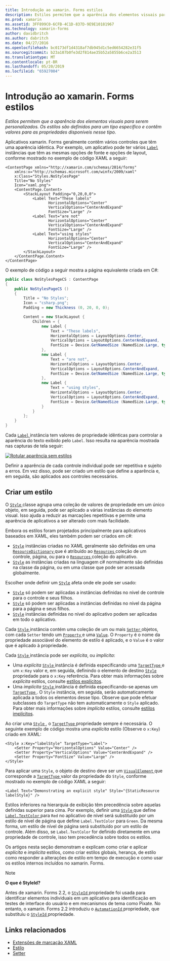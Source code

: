 ```yaml
---
title: Introdução ao xamarin. Forms estilos
description: Estilos permitem que a aparência dos elementos visuais para serem personalizados. Os estilos são definidos para um tipo específico e contêm valores para as propriedades disponíveis nesse tipo.
ms.prod: xamarin
ms.assetid: 3FF899C0-6CFB-4C1D-837D-9E9E10181967
ms.technology: xamarin-forms
author: davidbritch
ms.author: dabritch
ms.date: 04/27/2016
ms.openlocfilehash: bc0173df1d4318af7db945d1c5ed6654282e31f5
ms.sourcegitcommit: b23a107b0fe3d2f814ae35b52a5855b6ce2a3513
ms.translationtype: MT
ms.contentlocale: pt-BR
ms.lasthandoff: 05/20/2019
ms.locfileid: "65927004"
---
```

# <a name="introduction-to-xamarinforms-styles"></a>Introdução ao xamarin. Forms estilos

_Estilos permitem que a aparência dos elementos visuais para serem personalizados. Os estilos são definidos para um tipo específico e contêm valores para as propriedades disponíveis nesse tipo._

Aplicativos xamarin. Forms geralmente contêm vários controles que têm uma aparência idêntica. Por exemplo, um aplicativo pode ter vários [ `Label` ](xref:Xamarin.Forms.Label) instâncias que têm as mesmas opções de fonte e opções de layout, conforme mostrado no exemplo de código XAML a seguir:

```xaml
<ContentPage xmlns="http://xamarin.com/schemas/2014/forms"
    xmlns:x="http://schemas.microsoft.com/winfx/2009/xaml"
    x:Class="Styles.NoStylesPage"
    Title="No Styles"
    Icon="xaml.png">
    <ContentPage.Content>
        <StackLayout Padding="0,20,0,0">
            <Label Text="These labels"
                   HorizontalOptions="Center"
                   VerticalOptions="CenterAndExpand"
                   FontSize="Large" />
            <Label Text="are not"
                   HorizontalOptions="Center"
                   VerticalOptions="CenterAndExpand"
                   FontSize="Large" />
            <Label Text="using styles"
                   HorizontalOptions="Center"
                   VerticalOptions="CenterAndExpand"
                   FontSize="Large" />
        </StackLayout>
    </ContentPage.Content>
</ContentPage>
```

O exemplo de código a seguir mostra a página equivalente criada em C#:

```csharp
public class NoStylesPageCS : ContentPage
{
    public NoStylesPageCS ()
    {
        Title = "No Styles";
        Icon = "csharp.png";
        Padding = new Thickness (0, 20, 0, 0);

        Content = new StackLayout {
            Children = {
                new Label {
                    Text = "These labels",
                    HorizontalOptions = LayoutOptions.Center,
                    VerticalOptions = LayoutOptions.CenterAndExpand,
                    FontSize = Device.GetNamedSize (NamedSize.Large, typeof(Label))
                },
                new Label {
                    Text = "are not",
                    HorizontalOptions = LayoutOptions.Center,
                    VerticalOptions = LayoutOptions.CenterAndExpand,
                    FontSize = Device.GetNamedSize (NamedSize.Large, typeof(Label))
                },
                new Label {
                    Text = "using styles",
                    HorizontalOptions = LayoutOptions.Center,
                    VerticalOptions = LayoutOptions.CenterAndExpand,
                    FontSize = Device.GetNamedSize (NamedSize.Large, typeof(Label))
                }
            }
        };
    }
}
```

Cada [ `Label` ](xref:Xamarin.Forms.Label) instância tem valores de propriedade idênticas para controlar a aparência do texto exibido pelo `Label`. Isso resulta na aparência mostrada nas capturas de tela seguir:

[![](introduction-images/no-styles.png "Rotular aparência sem estilos")](introduction-images/no-styles-large.png#lightbox "aparência sem estilos de rótulo")

Definir a aparência de cada controle individual pode ser repetitiva e sujeito a erros. Em vez disso, pode ser criado um estilo que define a aparência e, em seguida, são aplicados aos controles necessários.

## <a name="create-a-style"></a>Criar um estilo

O [ `Style` ](xref:Xamarin.Forms.Style) classe agrupa uma coleção de valores de propriedade em um único objeto, em seguida, pode ser aplicado a várias instâncias do elemento visual. Isso ajuda a reduzir as marcações repetitivas e permite uma aparência de aplicativos a ser alterado com mais facilidade.

Embora os estilos foram projetados principalmente para aplicativos baseados em XAML, eles também podem ser criados em c#:

- [`Style`](xref:Xamarin.Forms.Style) instâncias criadas no XAML geralmente são definidas em uma [ `ResourceDictionary` ](xref:Xamarin.Forms.ResourceDictionary) que é atribuído ao [ `Resources` ](xref:Xamarin.Forms.VisualElement.Resources) coleção de um controle, página, ou para o [ `Resources` ](xref:Xamarin.Forms.Application.Resources) coleção do aplicativo.
- [`Style`](xref:Xamarin.Forms.Style) as instâncias criadas na linguagem c# normalmente são definidas na classe da página, ou em uma classe que pode ser acessada globalmente.

Escolher onde definir um [`Style`](xref:Xamarin.Forms.Style) afeta onde ele pode ser usado:

- [`Style`](xref:Xamarin.Forms.Style) só podem ser aplicadas a instâncias definidas no nível de controle para o controle e seus filhos.
- [`Style`](xref:Xamarin.Forms.Style) só podem ser aplicadas a instâncias definidas no nível da página para a página e seus filhos.
- [`Style`](xref:Xamarin.Forms.Style) instâncias definidas no nível do aplicativo podem ser aplicadas em todo o aplicativo.

Cada [ `Style` ](xref:Xamarin.Forms.Style) instância contém uma coleção de um ou mais [ `Setter` ](xref:Xamarin.Forms.Setter) objetos, com cada `Setter` tendo um [ `Property` ](xref:Xamarin.Forms.Setter.Property) e uma [`Value`](xref:Xamarin.Forms.Setter.Value). O `Property` é o nome da propriedade associável do elemento de estilo é aplicado, e o `Value` é o valor que é aplicado à propriedade.

Cada [ `Style` ](xref:Xamarin.Forms.Style) instância pode ser *explícita*, ou *implícita*:

- Uma *explícita* [ `Style` ](xref:Xamarin.Forms.Style) instância é definida especificando uma [ `TargetType` ](xref:Xamarin.Forms.Style.TargetType) e um `x:Key` valor e, em seguida, definindo o elemento de destino [ `Style` ](xref:Xamarin.Forms.NavigableElement.Style) propriedade para o `x:Key` referência. Para obter mais informações sobre *explícita* estilos, consulte [estilos explícitos](~/xamarin-forms/user-interface/styles/explicit.md).
- Uma *implícita* [ `Style` ](xref:Xamarin.Forms.Style) instância é definida especificando-se apenas um [ `TargetType` ](xref:Xamarin.Forms.Style.TargetType). O `Style` instância, em seguida, serão automaticamente aplicada a todos os elementos desse tipo. Observe que pode efetuar subclasses do `TargetType` não tem automaticamente o `Style` aplicado. Para obter mais informações sobre *implícita* estilos, consulte [estilos implícitos](~/xamarin-forms/user-interface/styles/implicit.md).

Ao criar uma [ `Style` ](xref:Xamarin.Forms.Style), o [ `TargetType` ](xref:Xamarin.Forms.Style.TargetType) propriedade sempre é necessária. O seguinte exemplo de código mostra uma *explícita* estilo (Observe o `x:Key`) criado em XAML:

```xaml
<Style x:Key="labelStyle" TargetType="Label">
    <Setter Property="HorizontalOptions" Value="Center" />
    <Setter Property="VerticalOptions" Value="CenterAndExpand" />
    <Setter Property="FontSize" Value="Large" />
</Style>
```

Para aplicar uma `Style`, o objeto de destino deve ser um [ `VisualElement` ](xref:Xamarin.Forms.VisualElement) que corresponde a [ `TargetType` ](xref:Xamarin.Forms.Style.TargetType) valor da propriedade do `Style`, conforme mostrado no exemplo de código XAML a seguir:

```xaml
<Label Text="Demonstrating an explicit style" Style="{StaticResource labelStyle}" />
```

Estilos inferiores na hierarquia de exibição têm precedência sobre aquelas definidas superior para cima. Por exemplo, definir uma [ `Style` ](xref:Xamarin.Forms.Style) que define [ `Label.TextColor` ](xref:Xamarin.Forms.Label.TextColor) para `Red` no aplicativo de nível será substituído por um estilo de nível de página que define `Label.TextColor` para `Green`. Da mesma forma, um estilo de nível de página será substituído por um estilo de controle. Além disso, se `Label.TextColor` for definido diretamente em uma propriedade de controle, isso tem precedência sobre todos os estilos.

Os artigos nesta seção demonstram e explicam como criar e aplicar *explícita* e *implícita* estilos, como criar estilos globais, herança, de estilo como responder a alterações de estilo em tempo de execução e como usar os estilos internos incluídos no xamarin. Forms.

> [!NOTE]
> **O que é StyleId?**
>
> Antes de xamarin. Forms 2.2, o [ `StyleId` ](xref:Xamarin.Forms.Element.StyleId) propriedade foi usada para identificar elementos individuais em um aplicativo para identificação em testes de interface do usuário e em mecanismos de tema como Pixate. No entanto, o xamarin. Forms 2.2 introduziu o [ `AutomationId` ](xref:Xamarin.Forms.Element.AutomationId) propriedade, que substituiu o [ `StyleId` ](xref:Xamarin.Forms.Element.StyleId) propriedade.

## <a name="related-links"></a>Links relacionados

- [Extensões de marcação XAML](~/xamarin-forms/xaml/xaml-basics/xaml-markup-extensions.md)
- [Estilo](xref:Xamarin.Forms.Style)
- [Setter](xref:Xamarin.Forms.Setter)
